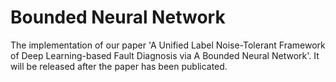 # Bounded Neural Network
The implementation of our paper 'A Unified Label Noise-Tolerant Framework of Deep Learning-based Fault Diagnosis via A Bounded Neural Network'. It will be released after the paper has been publicated.
